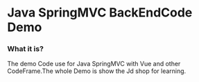 # Java SpringMVC BackEndCode Demo

### What it is?
The demo Code use for Java SpringMVC with Vue and other CodeFrame.The whole Demo is show the Jd shop for learning.
